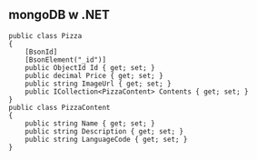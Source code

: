 ## mongoDB w .NET

    public class Pizza
    {
        [BsonId]
        [BsonElement("_id")]
        public ObjectId Id { get; set; }
        public decimal Price { get; set; }
        public string ImageUrl { get; set; }
        public ICollection<PizzaContent> Contents { get; set; }
    }
    public class PizzaContent
    {
        public string Name { get; set; }
        public string Description { get; set; }
        public string LanguageCode { get; set; }
    }